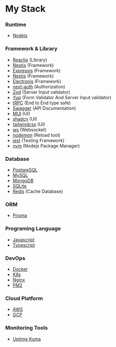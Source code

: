 # My Stack

### Runtime

- [Nodejs](https://nodejs.org/en)

### Framework & Library

- [Reactjs](https://react.dev/) (Library)
- [Nextjs](https://nextjs.org/) (Framework)
- [Expressjs](https://expressjs.com/) (Framework)
- [Nestjs](https://nestjs.com/) (Framework)
- [Electronjs](https://www.electronjs.org/) (Framework)
- [next-auth](https://next-auth.js.org/) (Authorization)
- [Zod](https://zod.dev/) (Server Input validator)
- [Yup](https://github.com/jquense/yup) (Form Validator And Server Input validator)
- [tRPC](https://trpc.io/) (End to End type safe)
- [Swagger](https://swagger.io/) (API Documentation)
- [MUI](https://mui.com/) (UI)
- [shadcn](https://ui.shadcn.com/) (UI)
- [tailwindcss](https://tailwindcss.com/) (UI)
- [ws](https://github.com/websockets/ws) (Websocket)
- [nodemon](https://nodemon.io/) (Reload tool)
- [jest](https://jestjs.io/) (Testing Framework)
- [nvm](https://github.com/nvm-sh/nvm) (Nodejs Package Manager)

### Database

- [PostgreSQL](https://www.postgresql.org/)
- [MySQL](https://www.mysql.com/)
- [MongoDB](https://www.mongodb.com/)
- [SQLite](https://www.sqlite.org/)
- [Redis](https://redis.io/) (Cache Database)

### ORM

- [Prisma](https://www.prisma.io/)

### Programing Language

- [Javascript](https://developer.mozilla.org/en-US/docs/Web/JavaScript)
- [Typescript](https://www.typescriptlang.org/)

### DevOps

- [Docker](https://www.docker.com/) 
- [K8s](https://kubernetes.io/)
- [Nginx](https://nginx.org/en/)
- [PM2](https://pm2.keymetrics.io/)

### Cloud Platform

- [AWS](https://aws.amazon.com/)
- [GCP](https://cloud.google.com/)

### Monitoring Tools

- [Uptime Kuma](https://github.com/louislam/uptime-kuma)
